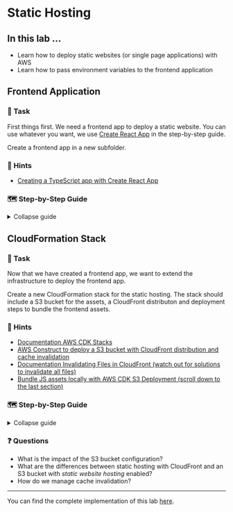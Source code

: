 # Static Hosting

## In this lab …

- Learn how to deploy static websites (or single page applications) with AWS
- Learn how to pass environment variables to the frontend application

## Frontend Application

### 📝 Task

First things first. We need a frontend app to deploy a static website. You can use whatever you want, we use [Create React App](https://github.com/facebook/create-react-app) in the step-by-step guide.

Create a frontend app in a new subfolder.

### 🔎 Hints

- [Creating a TypeScript app with Create React App](https://create-react-app.dev/docs/getting-started/#creating-a-typescript-app)

### 🗺  Step-by-Step Guide

<details>
<summary>Collapse guide</summary>

1. Run create-react-app to bootstrap a new CRA project:
  ```bash
  npx create-react-app frontend --template typescript
  ```
1. Create a `.env` file inside the frontend folder:
  ```bash
  touch frontend/.env
  ```
1. Set the environment variable in the `.env` file to disable Jest version checking:
  ```
  SKIP_PREFLIGHT_CHECK=true 
  ```
1. Start the frontend server:
   ```bash
   cd frontend
   npm start
   ```
   Go to http://localhost:3000 and enjoy the app!

</details>

## CloudFormation Stack

### 📝 Task

Now that we have created a frontend app, we want to extend the infrastructure to deploy the frontend app.

Create a new CloudFormation stack for the static hosting. The stack should include a S3 bucket for the assets, a CloudFront distributon and deployment steps to bundle the frontend assets.

### 🔎 Hints

- [Documentation AWS CDK Stacks](https://docs.aws.amazon.com/cdk/latest/guide/stacks.html)
- [AWS Construct to deploy a S3 bucket with CloudFront distribution and cache invalidation](https://docs.aws.amazon.com/cdk/api/latest/docs/aws-s3-deployment-readme.html#cloudfront-invalidation)
- [Documentation Invalidating Files in CloudFront (watch out for solutions to invalidate all files)](https://docs.aws.amazon.com/AmazonCloudFront/latest/DeveloperGuide/Invalidation.html)
- [Bundle JS assets locally with AWS CDK S3 Deployment (scroll down to the last section)](https://aws.amazon.com/blogs/devops/building-apps-with-aws-cdk/)

### 🗺  Step-by-Step Guide

<details>
<summary>Collapse guide</summary>

1. Extend the list of CDK dependencies in the `.projenrc.js` configuration:
  ```js
   const project = new AwsCdkTypeScriptApp({
    // …
    cdkDependencies: [
      '@aws-cdk/aws-lambda-nodejs',
      '@aws-cdk/aws-apigatewayv2',
      '@aws-cdk/aws-apigatewayv2-integrations',
      '@aws-cdk/aws-dynamodb',
      '@aws-cdk/aws-s3-deployment',
      '@aws-cdk/aws-cloudfront-origins',
      '@aws-cdk/aws-cloudfront',
    ],
    deps: [
      'aws-sdk',
      'node-fetch@2',
      'fs-extra',
    ],
    devDeps: [
      'esbuild@0',
      '@types/aws-lambda',
      'aws-sdk-mock',
      '@types/node-fetch',
      '@types/fs-extra',
    ],
    // …
  });
   ```
1. Run `npm run projen` in the root project to install the new dependencies and re-generate the auto-generated files.
1. Extend the CloudFormation stack in the `./src/main.ts` file:
   ```typescript
   // … (imports from previous labs)
   import { execSync } from "child_process";
   import * as path from "path";
   import * as fs from "fs-extra";
   import * as s3 from "@aws-cdk/aws-s3";
   import * as cloudfront from "@aws-cdk/aws-cloudfront";
   import * as origins from "@aws-cdk/aws-cloudfront-origins";
   import * as s3deploy from "@aws-cdk/aws-s3-deployment";

   export class MyStack extends Stack {
    constructor(scope: Construct, id: string, props: StackProps = {}) {
      super(scope, id, props);

      // … (resources from previous labs)

      const bucket = new s3.Bucket(this, "frontend", {
        removalPolicy: RemovalPolicy.DESTROY,
        autoDeleteObjects: true,
      });

      const distribution = new cloudfront.Distribution(
        this,
        "frontend-distribution",
        {
          defaultBehavior: { origin: new origins.S3Origin(bucket) },
          defaultRootObject: "index.html",
        }
      );

      new s3deploy.BucketDeployment(this, "frontend-deployment", {
        sources: [
          s3deploy.Source.asset(path.join(__dirname, "../frontend"), {
            bundling: {
              local: {
                tryBundle(outputDir) {
                  try {
                    execSync("npm --version");
                  } catch {
                    return false;
                  }

                  execSync(`
                    npm --prefix ./frontend i && 
                    npm --prefix ./frontend run build
                  `);
                  
                  fs.copySync(
                    path.join(__dirname, "../frontend", "build"),
                    outputDir
                  );

                  return true;
                },
              },
              image: DockerImage.fromRegistry("node:lts"),
              command: [],
            },
          }),
        ],
        destinationBucket: bucket,
        distribution,
        distributionPaths: ["/*"],
      });

      new CfnOutput(this, "FrontendURL", {
        value: `https://${distribution.distributionDomainName}`,
      });
    }
  }
  ```
1. Deploy the latest changes:
   ```bash
   npm run deploy
   ```
1. Get the frontend URL from the CloudFormation output and visit the site.

</details>

### ❓ Questions

- What is the impact of the S3 bucket configuration?
- What are the differences between static hosting with CloudFront and an S3 bucket with _static website hosting_ enabled?
- How do we manage cache invalidation?

---

You can find the complete implementation of this lab [here](https://github.com/superluminar-io/serverless-workshop/tree/main/packages/lab5).
